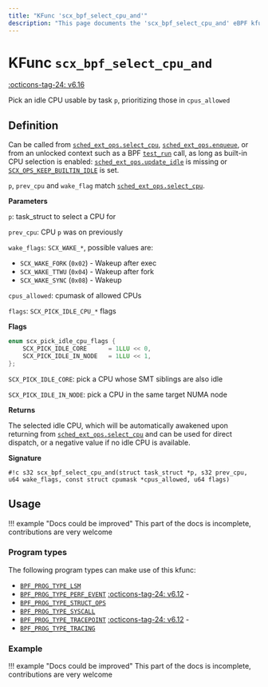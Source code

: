 ```yaml
---
title: "KFunc 'scx_bpf_select_cpu_and'"
description: "This page documents the 'scx_bpf_select_cpu_and' eBPF kfunc, including its definition, usage, program types that can use it, and examples."
---
```

# KFunc `scx_bpf_select_cpu_and`

<!-- [FEATURE_TAG](scx_bpf_select_cpu_and) -->
[:octicons-tag-24: v6.16](https://github.com/torvalds/linux/commit/683d2d0faba12a0e7d4c3b85a62ac8298977e17b)
<!-- [/FEATURE_TAG] -->

Pick an idle CPU usable by task `p`, prioritizing those in `cpus_allowed`

## Definition

Can be called from [`sched_ext_ops.select_cpu`](../program-type/BPF_PROG_TYPE_STRUCT_OPS/sched_ext_ops.md#select_cpu), [`sched_ext_ops.enqueue`](../program-type/BPF_PROG_TYPE_STRUCT_OPS/sched_ext_ops.md#enqueue), or from an unlocked context such as a BPF [`test_run`](../syscall/BPF_PROG_TEST_RUN.md) call, as long as built-in CPU selection is enabled: [`sched_ext_ops.update_idle`](../program-type/BPF_PROG_TYPE_STRUCT_OPS/sched_ext_ops.md#update_idle) is missing or [`SCX_OPS_KEEP_BUILTIN_IDLE`](../program-type/BPF_PROG_TYPE_STRUCT_OPS/sched_ext_ops.md#scx_ops_keep_builtin_idle) is set.

`p`, `prev_cpu` and `wake_flag` match [`sched_ext_ops.select_cpu`](../program-type/BPF_PROG_TYPE_STRUCT_OPS/sched_ext_ops.md#select_cpu).

**Parameters**

`p`: task_struct to select a CPU for

`prev_cpu`: CPU `p` was on previously

`wake_flags`: `SCX_WAKE_*`, possible values are:

* `SCX_WAKE_FORK` (`0x02`) - Wakeup after exec
* `SCX_WAKE_TTWU` (`0x04`) - Wakeup after fork
* `SCX_WAKE_SYNC` (`0x08`) - Wakeup

`cpus_allowed`: cpumask of allowed CPUs

`flags`: `SCX_PICK_IDLE_CPU_*` flags

**Flags**

```c
enum scx_pick_idle_cpu_flags {
	SCX_PICK_IDLE_CORE      = 1LLU << 0,
	SCX_PICK_IDLE_IN_NODE   = 1LLU << 1,
};
```

`SCX_PICK_IDLE_CORE`: pick a CPU whose SMT siblings are also idle

`SCX_PICK_IDLE_IN_NODE`: pick a CPU in the same target NUMA node 


**Returns**

The selected idle CPU, which will be automatically awakened upon returning from [`sched_ext_ops.select_cpu`](../program-type/BPF_PROG_TYPE_STRUCT_OPS/sched_ext_ops.md#select_cpu) and can be used for direct dispatch, or a negative value if no idle CPU is available.

**Signature**

<!-- [KFUNC_DEF] -->
`#!c s32 scx_bpf_select_cpu_and(struct task_struct *p, s32 prev_cpu, u64 wake_flags, const struct cpumask *cpus_allowed, u64 flags)`
<!-- [/KFUNC_DEF] -->

## Usage

!!! example "Docs could be improved"
    This part of the docs is incomplete, contributions are very welcome

### Program types

The following program types can make use of this kfunc:

<!-- [KFUNC_PROG_REF] -->
- [`BPF_PROG_TYPE_LSM`](../program-type/BPF_PROG_TYPE_LSM.md)
- [`BPF_PROG_TYPE_PERF_EVENT`](../program-type/BPF_PROG_TYPE_PERF_EVENT.md) [:octicons-tag-24: v6.12](https://github.com/torvalds/linux/commit/bc638d8cb5be813d4eeb9f63cce52caaa18f3960) - 
- [`BPF_PROG_TYPE_STRUCT_OPS`](../program-type/BPF_PROG_TYPE_STRUCT_OPS.md)
- [`BPF_PROG_TYPE_SYSCALL`](../program-type/BPF_PROG_TYPE_SYSCALL.md)
- [`BPF_PROG_TYPE_TRACEPOINT`](../program-type/BPF_PROG_TYPE_TRACEPOINT.md) [:octicons-tag-24: v6.12](https://github.com/torvalds/linux/commit/bc638d8cb5be813d4eeb9f63cce52caaa18f3960) - 
- [`BPF_PROG_TYPE_TRACING`](../program-type/BPF_PROG_TYPE_TRACING.md)
<!-- [/KFUNC_PROG_REF] -->

### Example

!!! example "Docs could be improved"
    This part of the docs is incomplete, contributions are very welcome

